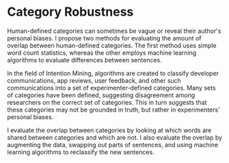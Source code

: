 # Category Robustness
Human-defined categories can sometimes be vague or reveal their author's personal biases. I propose two methods for evaluating the amount of overlap between human-defined categories. The first method uses simple word count statistics, whereas the other employs machine learning algorithms to evaluate differences between sentences.

In the field of Intention Mining, algorithms are created to classify developer communications, app reviews, user feedback, and other such communications into a set of experimenter-defined categories. Many sets of categories have been defined, suggesting disagreement among researchers on the correct set of categories. This in turn suggests that these categories may not be grounded in truth, but rather in experimenters' personal biases.

I evaluate the overlap between categories by looking at which words are shared between categories and which are not. I also evaluate the overlap by augmenting the data, swapping out parts of sentences, and using machine learning algorithms to reclassify the new sentences.
